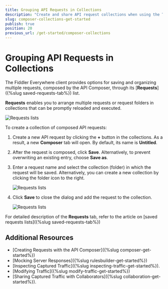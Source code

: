 ```yaml
---
title: Grouping API Requests in Collections
description: "Create and share API request collections when using the Telerik Fiddler Everywhere web-debugging HTTP-proxy client."
slug: composer-collections-get-started
publish: true
position: 20
previous_url: /get-started/composer-collections
---
```


# Grouping API Requests in Collections

The Fiddler Everywhere client provides options for saving and organizing multiple requests, composed by the API Composer, through its [**Requests**]({%slug saved-requests-tab%}) list.

**Requests** enables you to arrange multiple requests or request folders in collections that can be promptly reloaded and executed.

![Requests lists](../images/requests/requests-list-all.png)

To create a collection of composed API requests:

1. Create a new API request by clicking the **+** button in the collections. As a result, a new **Composer** tab will open. By default, its name is **Untitled**.

2. After the request is composed, click **Save**. Alternatively, to prevent overwriting an existing entry, choose **Save as**.

3. Enter a request name and select the collection (folder) in which the request will be saved. Alternatively, you can create a new collection by clicking the folder icon to the right.

    ![Requests lists](../images/requests/requests-enter-name-and-folder.png)

3. Click **Save** to close the dialog and add the request to the collection.

    ![Requests lists](../images/requests/requests-created-collection.png)

For detailed description of the **Requests** tab, refer to the article on [saved requests lists]({%slug saved-requests-tab%})

## Additional Resources

- [Creating Requests with the API Composer]({%slug composer-get-started%})
- [Mocking Server Responses]({%slug rulesbuilder-get-started%})
- [Inspecting Captured Traffic]({%slug inspecting-traffic-get-started%}).
- [Modifying Traffic]({%slug modify-traffic-get-started%})
- [Sharing Captured Traffic with Collaborators]({%slug collaboration-get-started%}).
